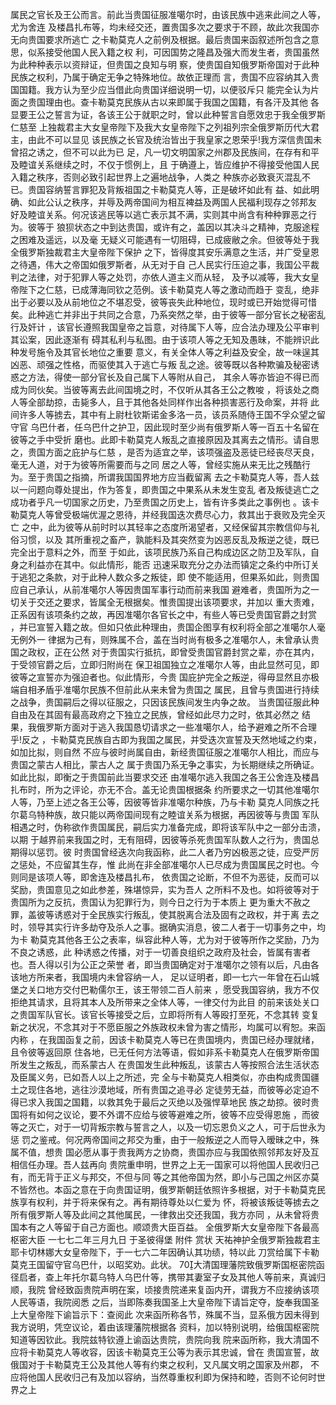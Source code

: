 <!-- { "loadSidebar": true } -->
属民之官长及王公而言。前此当贵国征服准噶尔时，由该民族中逃来此间之人等，尤为舍连
及楼昌扎布等，均未经交还，置贵国多次之要求于不顾，故此次我国亦无向贵国要求所逃亡
之卡勒莫克人之前例及根据。最后贵国来函叙述所包含之意思，似系接受他国人民入籍之权
利，可因国势之隆昌及强大而发生者，贵国虽然为此种种表示以资辩证，但贵国之良知与明
察，使贵国自知俄罗斯帝国对于此种民族之权利，乃属于确定无争之特殊地位。故依正理而
言，贵国不应容纳其入贵国国籍。我方认为至少应当借此向贵国详细说明一切，以便驳斥只
能完全认为片面之贵国理由也。查卡勒莫克民族从古以来即属于我国之国籍，有各汗及其他
各显要王公之誓言为证，各该王公于就职之时，曾以此种誓言自愿效忠于我全俄罗斯仁慈至
上独裁君主大女皇帝陛下及我大女皇帝陛下之列祖列宗全俄罗斯历代大君主，由此不可以显见
该民族之长官及统治皆出于我皇家之恩荣乎!我方深信贵国未曾招之诱之，但不可以此为已
足，凡一切文明国家之州郡及民族间，在存有和平及睦谊关系继续之时，不仅于惯例上，且
于确遵上，皆应维护不得接受他国人民入籍之秩序，否则必致引起世界上之遍地战争，人类之
种族亦必致衰灭混乱不已。贵国容纳誓言罪犯及背叛祖国之卡勒莫克人等，正是破坏如此有
益、如此明确、如此公认之秩序，并辱及两帝国间为相互裨益及两国人民福利现存之邻邦友
好及睦谊关系。何况该逃民等以逃亡表示其不满，实则其中尚含有种种罪恶之行为。彼等于
狼狈状态之中到达贵国，或许有之，盖因以其决斗之精神，克服途程之困难及遥远，以及毫
无疑义可能遇有一切阻碍，已成疲敝之余。但彼等处于我全俄罗斯独裁君主大皇帝陛下保护
之下，皆得度其安乐满意之生活，并广受皇恩之待遇，伟大之帝国如俄罗斯者，从无对于自
己人民实行压迫之事，我国公平裁判之法律，对于犯罪人等之处罚，亦依人道主义而从轻，
及予以减等，我大女皇帝陛下之仁慈，已成薄海同钦之范例。该卡勒莫克人等之激动而趋于
变乱，绝非出于必要以及从前地位之不堪忍受，彼等丧失此种地位，现时或已开始觉得可惜
矣。此种逃亡并非出于共同之合意，乃系突然之举，由于彼等一部分官长之秘密乱行及奸计
，该官长遵照我国皇帝之旨意，对待属下人等，应合法办理及公平审判其讼案，因此逐渐有
碍其私利与私图。由于该项人等之无知及愚昧，不能辨识此种发号施令及其官长地位之重要
意义，有关全体人等之利益及安全，故一味逞其凶恶、顽强之性格，而驱使其入于逃亡与叛
乱之途。彼等既以各种欺骗及秘密诱惑之方法，得使一部分官长及自己属下人等附从自己，
其余人等亦皆迫不得已而成为同伙矣。当彼等离去此间国境之时，不仅听从其各王公之教唆
，将该处之商人等全部劫掠，击毙多人，且于其他各处同样作出各种损害恶行及命案，并将
此间许多人等掳去，其中有上尉杜钦斯诺金多洛一员，该员系随侍王国不孚众望之留守官
乌巴什者，任乌巴什之护卫，因此现时至少尚有俄罗斯人等一百五十名留在彼等之手中受折
磨也。此即卡勒莫克人叛乱之直接原因及其离去之情形。请自思之，贵国方面之庇护与仁慈
，是否为适宜之举，该项强盗及恶徒已经丧尽天良，毫无人道，对于为彼等所需要而与之同
居之人等，曾经实施从来无比之残酷行为。至于贵国之指摘，所谓我国国界地方应当截留离
去之卡勒莫克人等，吾人兹以一问题向尊处提出，作为答复，即贵国之中果系从未发生变乱
者及叛徒逃亡之成功者乎凡一切国家之历史，乃至贵国之历史上，皆有许多类此之事例也
。该卡勒莫克人等曾受极端优渥之恩待，并经我国迭次费尽心力，救其出于衰败及完全灭亡
之中，此为彼等从前时时以其轻率之态度所渴望者，又经保留其宗教信仰与礼俗习惯，以及
其所重视之畜产，孰能料及其突然变为凶恶反乱及叛逆之徒，既已完全出于意料之外，而至
于如此，该项民族乃系自己构成边区之防卫及军队，自身之利益亦在其中。似此情形，能否
迅速采取充分之办法而镇定之条约中所订关于逃犯之条款，对于此种人数众多之叛徒，即
使不能适用，但果系如此，则贵国应自己承认，从前准噶尔人等因贵国军事行动而前来我国
避难者，贵国所为之一切关于交还之要求，皆属全无根据矣。惟贵国提出该项要求，并加以
重大责难，正系因有该项条约之故，再因准噶尔各官长之中，有些人等已受贵国官爵之封赏
，并已宣誓入籍之故。但如只依此种理由，贵国企图享有权利将全部之准噶尔人毫无例外一
律据为己有，则殊属不合，盖在当时尚有极多之准噶尔人，未曾承认贵国之政权，正在公然
对于贵国实行抵抗，即曾受贵国官爵封赏之辈，亦在其内，于受领官爵之后，立即归附尚在
保卫祖国独立之准噶尔人等，由此显然可见，即彼等之宣誓亦为强迫者也。似此情形，今贵
国庇护完全之叛逆，得毋显然且亦极端自相矛盾乎准噶尔民族不但前此从来未曾为贵国之
属民，且曾与贵国进行持续之战争，贵国嗣后之得以征服之，只因该民族间发生内争之故。
当贵国征服此种自由及在其固有最高政府之下独立之民族，曾经如此尽力之时，依其必然之
结果，我俄罗斯方面对于逃入我国恳切请求之一些准噶尔人，给予避难之所不合理乎!反之
，卡勒莫克民族自古即为我国之属民，并受迭次宣誓及天然地域之约束，如加比拟，则自然
不应与彼时尚属自由，新经贵国征服之准噶尔人相比，而应与贵国之蒙古人相比，蒙古人之
属于贵国乃系无争之事实，为长期继续之所确证。如此比拟，即衡之于贵国前此当要求交还
由准噶尔逃入我国之各王公舍连及楼昌扎布时，所为之评论，亦无不合。盖无论贵国根据条
约所要求之一切其他准噶尔人等，乃至上述之各王公等，因彼等皆非准噶尔种族，乃与卡勒
莫克人同族之托尔葛乌特种族，故只能以两帝国间现有之睦谊关系为根据，再因彼等与贵国
军队相遇之时，伪称欲作贵国属民，嗣后实力准备完成，即将该军队中之一部分击溃，以期
于越界前来我国之时，无有阻碍，因彼等杀死贵国军队数人之行为，贵国总期得以惩罚。彼
时贵国曾经迭次向我函称，此二人者乃穷凶极恶之徒，应受严厉之惩处，不应留其生存，惟
此尚在非全部准噶尔人已尽成为贵国属民之时也。今则同是该项人等，即舍连及楼昌扎布，
依贵国之论断，不但不为恶徒，反而可以奖励，贵国意见之如此参差，殊堪惊异，实为吾人
之所料不及也。如将彼等对于贵国所为之反抗，贵国认为犯罪行为，则今日之行为于本质上
更为重大不赦之罪，盖彼等诱惑对于全民族实行叛乱，使其脱离合法及固有之政权，并于离
去之时，领导其实行许多劫夺及杀人之事。据确实消息，彼二人者于一切事务之中，均为卡
勒莫克其他各王公之表率，纵容此种人等，尤为对于彼等所作之奖励，乃为不良之诱惑，此
种诱惑之传播，对于一切善良组织之政府及社会，皆属有害者也。吾人得以引为公正之荣誉
者，即当贵国确定对于准噶尔之领有以后，凡由各该地方所来者，我国境内未曾容纳一人，
足以证明者，即一七六一年曾在石山城堡之关口地方交付巴勒儒尔王，该王带领二百人前来
，愿受我国容纳，我方不仅拒绝其请求，且将其本人及所带来之全体人等，一律交付为此目
的前来该处关口之贵国军队官长。该官长等接受之后，立即将所有人等殴打至死，不念其转
变复新之状况，不念其对于不愿臣服之外族政权未曾为害之情形，均属可以宥恕。来函内称
，在我国函复之前，因该卡勒莫克人等已在贵国境内，贵国已经办理就绪，且令彼等返回原
住各地，已无任何方法等语，假如非系卡勒莫克人在俄罗斯帝国所发生之叛乱，而系蒙古人
在贵国发生此种叛乱，该蒙古人等按照合法生活状态及臣属义务，已如吾人以上之所述，完
全与卡勒莫克人相类似，亦由构成贵国疆土之现住各地，逃往沙漠地域，所有贵国之追寻必
定徒劳无益，而彼等必定迫不得已求入我国之国籍，以救其免于最后之灭绝以及强悍草地民
族之劫掠。彼时贵国将有如何之议论，要不外谓不应给与彼等避难之所，彼等不应受得恩施
，而彼等之灭亡，对于一切背叛宗教与誓言之人，以及一切忘恩负义之人，可于后世永为惩
罚之鉴戒。何况两帝国间之邦交为重，由于一般叛逆之人而导入暧昧之中，殊属不值，想贵
国必愿从事于贵我两方之协商，贵国亦应与我国依照邻邦友好及互相信任办理。吾人兹再向
贵院重申明，世界之上无一国家可以将他国人民收归己有，而无背于正义与邦交，不但与同
等之其他帝国为然，即小与己国之州区亦莫不皆然也。本函之意在于向贵国证明，俄罗斯朝廷依照许多根据，对于卡勒莫克民族享有权利，并于将来保有之。再有期待尊处以仁爱为
怀，将被该叛徒等掳去之所有俄罗斯人等及此间之其他属民，一律救出交还我国，我方亦同
，从未曾将贵国本有之人等留于自己方面也。顺颂贵大臣百益。
全俄罗斯大女皇帝陛下各最高枢密大臣
一七七二年三月九日
于圣彼得堡
附件
赏状
天祐神护全俄罗斯独裁君主耶卡切林娜大女皇帝陛下，于一七六二年因确认其功绩，特以此
刀赏给属下卡勒莫克王国留守官乌巴什，以昭奖劝。此状。
70大清国理藩院致俄罗斯国枢密院函
径启者，查上年托尔葛乌特人乌巴什等，携带其妻室子女及其他人等前来，真诚归顺，我院
曾经致函贵院声明在案，顷接贵院递来复函内开，谓我方不应接纳该项人民等语，我院阅悉
之后，当即陈奏我国圣上大皇帝陛下请旨定夺，旋奉我国圣上大皇帝陛下谕旨示下：查阅此
次来函所称各节，殊属不当，显系俄方因未得到我方说明，凭空议论，着由该理藩院根据各
资料，加以特别说明，给俄国枢密院知道等因钦此。我院兹特钦遵上谕函达贵院，贵院向我
院来函所称，我大清国不应将卡勒莫克人等收容，因该卡勒莫克王公等为表示其忠诚，曾在
贵国宣誓，故俄国对于卡勒莫克王公及其他人等有约束之权利，又凡属文明之国家及州郡，
不应将他国人民收归己有及加以容纳，当然尊重权利即为保持和睦，否则不论何时世界之上
